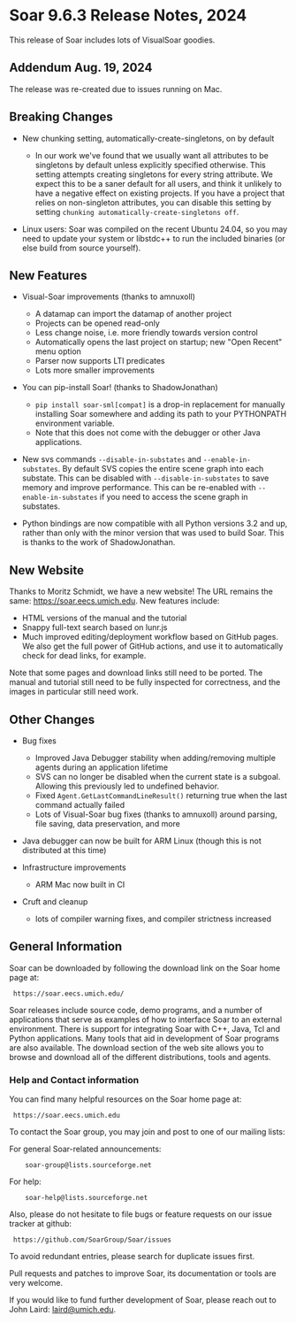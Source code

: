 # Soar 9.6.3 Release Notes, 2024

This release of Soar includes lots of VisualSoar goodies.

## Addendum Aug. 19, 2024

The release was re-created due to issues running on Mac.

## Breaking Changes

* New chunking setting, automatically-create-singletons, on by default
  * In our work we've found that we usually want all attributes to be singletons by default unless explicitly specified otherwise. This setting attempts creating singletons for every string attribute. We expect this to be a saner default for all users, and think it unlikely to have a negative effect on existing projects. If you have a project that relies on non-singleton attributes, you can disable this setting by setting `chunking automatically-create-singletons off`.

* Linux users: Soar was compiled on the recent Ubuntu 24.04, so you may need to update your system or libstdc++ to run the included binaries (or else build from source yourself).

## New Features

* Visual-Soar improvements (thanks to amnuxoll)
  * A datamap can import the datamap of another project
  * Projects can be opened read-only
  * Less change noise, i.e. more friendly towards version control
  * Automatically opens the last project on startup; new "Open Recent" menu option
  * Parser now supports LTI predicates
  * Lots more smaller improvements

* You can pip-install Soar! (thanks to ShadowJonathan)
  * `pip install soar-sml[compat]` is a drop-in replacement for manually installing Soar somewhere and adding its path to your PYTHONPATH environment variable.
  * Note that this does not come with the debugger or other Java applications.
* New svs commands `--disable-in-substates` and `--enable-in-substates`. By default SVS copies the entire scene graph into each substate. This can be disabled with `--disable-in-substates` to save memory and improve performance. This can be re-enabled with `--enable-in-substates` if you need to access the scene graph in substates.
* Python bindings are now compatible with all Python versions 3.2 and up, rather than only with the minor version that was used to build Soar. This is thanks to the work of ShadowJonathan.

## New Website

Thanks to Moritz Schmidt, we have a new website! The URL remains the same: https://soar.eecs.umich.edu. New features include:

* HTML versions of the manual and the tutorial
* Snappy full-text search based on lunr.js
* Much improved editing/deployment workflow based on GitHub pages. We also get the full power of GitHub actions, and use it to automatically check for dead links, for example.

Note that some pages and download links still need to be ported. The manual and tutorial still need to be fully inspected for correctness, and the images in particular still need work.

## Other Changes

* Bug fixes
  * Improved Java Debugger stability when adding/removing multiple agents during an application lifetime
  * SVS can no longer be disabled when the current state is a subgoal. Allowing this previously led to undefined behavior.
  * Fixed `Agent.GetLastCommandLineResult()` returning true when the last command actually failed
  * Lots of Visual-Soar bug fixes (thanks to amnuxoll) around parsing, file saving, data preservation, and more

* Java debugger can now be built for ARM Linux (though this is not distributed at this time)

* Infrastructure improvements
    * ARM Mac now built in CI

* Cruft and cleanup
    * lots of compiler warning fixes, and compiler strictness increased

## General Information

Soar can be downloaded by following the download link on the Soar home
page at:

     https://soar.eecs.umich.edu/

Soar releases include source code, demo programs, and a number of
applications that serve as examples of how to interface Soar to an
external environment.  There is support for integrating Soar with C++,
Java, Tcl and Python applications.  Many tools that aid in development
of Soar programs are also available.  The download section of the web site
allows you to browse and download all of the different distributions,
tools and agents.

### Help and Contact information

You can find many helpful resources on the Soar home page at:

     https://soar.eecs.umich.edu

To contact the Soar group, you may join and post to one of our mailing
lists:

For general Soar-related announcements:

        soar-group@lists.sourceforge.net

For help:

        soar-help@lists.sourceforge.net

Also, please do not hesitate to file bugs or feature requests on our issue
tracker at github:

     https://github.com/SoarGroup/Soar/issues

To avoid redundant entries, please search for duplicate issues first.

Pull requests and patches to improve Soar, its documentation or tools are very welcome.

If you would like to fund further development of Soar, please reach out to John Laird:
[laird@umich.edu](mailto:laird@umich.edu).
